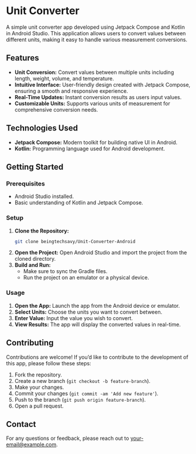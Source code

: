 

# Unit Converter

A simple unit converter app developed using Jetpack Compose and Kotlin in Android Studio. This application allows users to convert values between different units, making it easy to handle various measurement conversions.

## Features

- **Unit Conversion:** Convert values between multiple units including length, weight, volume, and temperature.
- **Intuitive Interface:** User-friendly design created with Jetpack Compose, ensuring a smooth and responsive experience.
- **Real-Time Updates:** Instant conversion results as users input values.
- **Customizable Units:** Supports various units of measurement for comprehensive conversion needs.

## Technologies Used

- **Jetpack Compose:** Modern toolkit for building native UI in Android.
- **Kotlin:** Programming language used for Android development.

## Getting Started

### Prerequisites

- Android Studio installed.
- Basic understanding of Kotlin and Jetpack Compose.

### Setup

1. **Clone the Repository:**
   ```bash
   git clone beingtechsavy/Unit-Converter-Android
   ```
2. **Open the Project:**
   Open Android Studio and import the project from the cloned directory.
3. **Build and Run:**
   - Make sure to sync the Gradle files.
   - Run the project on an emulator or a physical device.

### Usage

1. **Open the App:** Launch the app from the Android device or emulator.
2. **Select Units:** Choose the units you want to convert between.
3. **Enter Value:** Input the value you wish to convert.
4. **View Results:** The app will display the converted values in real-time.

## Contributing

Contributions are welcome! If you’d like to contribute to the development of this app, please follow these steps:

1. Fork the repository.
2. Create a new branch (`git checkout -b feature-branch`).
3. Make your changes.
4. Commit your changes (`git commit -am 'Add new feature'`).
5. Push to the branch (`git push origin feature-branch`).
6. Open a pull request.



## Contact

For any questions or feedback, please reach out to [your-email@example.com](mailto:arpanpadhi2004@gmail.com).

